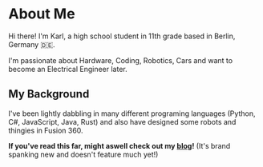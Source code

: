 # About Me

Hi there! I'm Karl, a high school student in 11th grade based in Berlin, Germany 🇩🇪.

I'm passionate about Hardware, Coding, Robotics, Cars and want to become an Electrical Engineer later.

## My Background

I've been lightly dabbling in many different programing languages (Python, C#, JavaScript, Java, Rust) and also have designed some robots and thingies in Fusion 360.

**If you've read this far, might aswell check out my [blog](https://blog.karl.my.id/posts/about-me)!**
(It's brand spanking new and doesn't feature much yet!)
